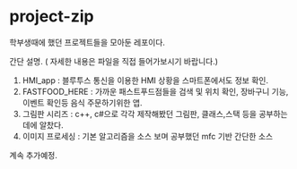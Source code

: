 # project-zip

학부생때에 했던 프로젝트들을 모아둔 레포이다.

간단 설명. ( 자세한 내용은 파일을 직접 들어가보시기 바랍니다.)
1. HMI_app : 블루투스 통신을 이용한 HMI 상황을 스마트폰에서도 정보 확인.
2. FASTFOOD_HERE : 가까운 패스트푸드점들을 검색 및 위치 확인, 장바구니 기능, 이벤트 확인등 음식 주문하기위한 앱.
3. 그림판 시리즈 : c++, c#으로 각각 제작해봤던 그림판, 클래스,스택 등을 공부하는데에 알찼다.
4. 이미지 프로세싱 : 기본 알고리즘을 소스 보며 공부했던 mfc 기반 간단한 소스

계속 추가예정.
